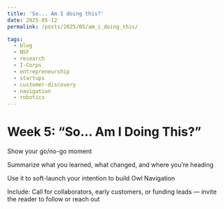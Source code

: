 ```yaml
---
title: 'So... Am I doing this?'
date: 2025-05-12
permalink: /posts/2025/05/am_i_doing_this/

tags:
  - blog
  - NSF
  - research
  - I-Corps
  - entrepreneurship
  - startups
  - customer-discovery
  - navigation
  - robotics
---
```


# Week 5: “So… Am I Doing This?”

Show your go/no-go moment

Summarize what you learned, what changed, and where you’re heading

Use it to soft-launch your intention to build Owl Navigation

Include: Call for collaborators, early customers, or funding leads — invite the reader to follow or reach out